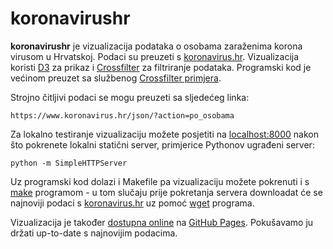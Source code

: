 # koronavirushr

**koronavirushr** je vizualizacija podataka o osobama zaraženima korona virusom u Hrvatskoj. Podaci su preuzeti s [koronavirus.hr](https://koronavirus.hr). Vizualizacija koristi [D3](http://d3js.org/) za prikaz i [Crossfilter](http://square.github.io/crossfilter/) za filtriranje podataka. Programski kod je većinom preuzet sa službenog [Crossfilter primjera](http://square.github.io/crossfilter/). 

Strojno čitljivi podaci se mogu preuzeti sa sljedećeg linka:
```
https://www.koronavirus.hr/json/?action=po_osobama
```

Za lokalno testiranje vizualizaciju možete posjetiti na [localhost:8000](http://localhost:8000) nakon što pokrenete lokalni statični server, primjerice Pythonov ugrađeni server:
```
python -m SimpleHTTPServer
```

Uz programski kod dolazi i Makefile pa vizualizaciju možete pokrenuti i s [make](https://www.gnu.org/software/make/) programom - u tom slučaju prije pokretanja servera downloadat će se najnoviji podaci s [koronavirus.hr](https://koronavirus.hr) uz pomoć [wget](https://www.gnu.org/software/wget/) programa.

Vizualizacija je također [dostupna online](http://matijapiskorec.github.io/koronavirushr/) na [GitHub Pages](https://pages.github.com/). Pokušavamo ju držati up-to-date s najnovijim podacima.


